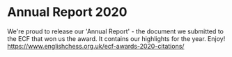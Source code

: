 # Annual Report 2020

We're proud to release our 'Annual Report' - the document we submitted to the ECF that won us the award. It contains our highlights for the year. Enjoy!
https://www.englishchess.org.uk/ecf-awards-2020-citations/